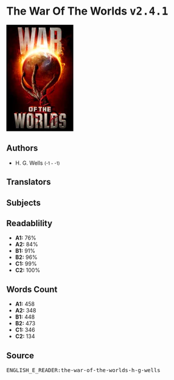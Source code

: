 # The War Of The Worlds <kbd>v2.4.1</kbd>

![](./cover.medium.jpg "")

## Authors


 - H. G. Wells <small>(-1 - -1)</small>

## Translators



## Subjects



## Readablility


 - **A1:** 76%
 - **A2:** 84%
 - **B1:** 91%
 - **B2:** 96%
 - **C1:** 99%
 - **C2:** 100%

## Words Count


 - **A1:** 458
 - **A2:** 348
 - **B1:** 448
 - **B2:** 473
 - **C1:** 346
 - **C2:** 134

## Source


<kbd>ENGLISH_E_READER:the-war-of-the-worlds-h-g-wells</kbd>
